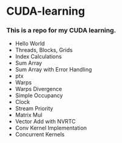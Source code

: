 # CUDA-learning
### This is a repo for my CUDA learning.
- Hello World
- Threads, Blocks, Grids
- Index Calculations
- Sum Array
- Sum Array with Error Handling
- ptx
- Warps
- Warps Divergence
- Simple Occupancy
- Clock
- Stream Priority
- Matrix Mul
- Vector Add with NVRTC
- Conv Kernel Implementation
- Concurrent Kernels
